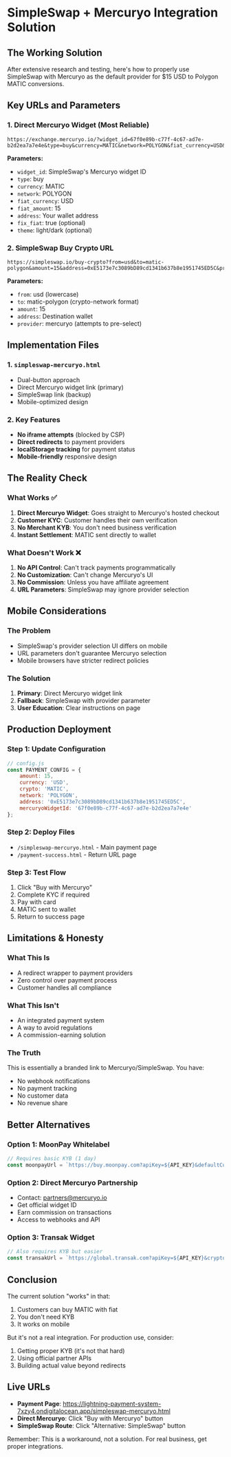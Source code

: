 # SimpleSwap + Mercuryo Integration Solution

## The Working Solution

After extensive research and testing, here's how to properly use SimpleSwap with Mercuryo as the default provider for $15 USD to Polygon MATIC conversions.

## Key URLs and Parameters

### 1. Direct Mercuryo Widget (Most Reliable)
```
https://exchange.mercuryo.io/?widget_id=67f0e89b-c77f-4c67-ad7e-b2d2ea7a7e4e&type=buy&currency=MATIC&network=POLYGON&fiat_currency=USD&fiat_amount=15&address=0xE5173e7c3089bD89cd1341b637b8e1951745ED5C
```

**Parameters:**
- `widget_id`: SimpleSwap's Mercuryo widget ID
- `type`: buy
- `currency`: MATIC
- `network`: POLYGON
- `fiat_currency`: USD
- `fiat_amount`: 15
- `address`: Your wallet address
- `fix_fiat`: true (optional)
- `theme`: light/dark (optional)

### 2. SimpleSwap Buy Crypto URL
```
https://simpleswap.io/buy-crypto?from=usd&to=matic-polygon&amount=15&address=0xE5173e7c3089bD89cd1341b637b8e1951745ED5C&provider=mercuryo
```

**Parameters:**
- `from`: usd (lowercase)
- `to`: matic-polygon (crypto-network format)
- `amount`: 15
- `address`: Destination wallet
- `provider`: mercuryo (attempts to pre-select)

## Implementation Files

### 1. `simpleswap-mercuryo.html`
- Dual-button approach
- Direct Mercuryo widget link (primary)
- SimpleSwap link (backup)
- Mobile-optimized design

### 2. Key Features
- **No iframe attempts** (blocked by CSP)
- **Direct redirects** to payment providers
- **localStorage tracking** for payment status
- **Mobile-friendly** responsive design

## The Reality Check

### What Works ✅
1. **Direct Mercuryo Widget**: Goes straight to Mercuryo's hosted checkout
2. **Customer KYC**: Customer handles their own verification
3. **No Merchant KYB**: You don't need business verification
4. **Instant Settlement**: MATIC sent directly to wallet

### What Doesn't Work ❌
1. **No API Control**: Can't track payments programmatically
2. **No Customization**: Can't change Mercuryo's UI
3. **No Commission**: Unless you have affiliate agreement
4. **URL Parameters**: SimpleSwap may ignore provider selection

## Mobile Considerations

### The Problem
- SimpleSwap's provider selection UI differs on mobile
- URL parameters don't guarantee Mercuryo selection
- Mobile browsers have stricter redirect policies

### The Solution
1. **Primary**: Direct Mercuryo widget link
2. **Fallback**: SimpleSwap with provider parameter
3. **User Education**: Clear instructions on page

## Production Deployment

### Step 1: Update Configuration
```javascript
// config.js
const PAYMENT_CONFIG = {
    amount: 15,
    currency: 'USD',
    crypto: 'MATIC',
    network: 'POLYGON',
    address: '0xE5173e7c3089bD89cd1341b637b8e1951745ED5C',
    mercuryoWidgetId: '67f0e89b-c77f-4c67-ad7e-b2d2ea7a7e4e'
};
```

### Step 2: Deploy Files
- `/simpleswap-mercuryo.html` - Main payment page
- `/payment-success.html` - Return URL page

### Step 3: Test Flow
1. Click "Buy with Mercuryo"
2. Complete KYC if required
3. Pay with card
4. MATIC sent to wallet
5. Return to success page

## Limitations & Honesty

### What This Is
- A redirect wrapper to payment providers
- Zero control over payment process
- Customer handles all compliance

### What This Isn't
- An integrated payment system
- A way to avoid regulations
- A commission-earning solution

### The Truth
This is essentially a branded link to Mercuryo/SimpleSwap. You have:
- No webhook notifications
- No payment tracking
- No customer data
- No revenue share

## Better Alternatives

### Option 1: MoonPay Whitelabel
```javascript
// Requires basic KYB (1 day)
const moonpayUrl = `https://buy.moonpay.com?apiKey=${API_KEY}&defaultCurrencyCode=MATIC_POLYGON`;
```

### Option 2: Direct Mercuryo Partnership
- Contact: partners@mercuryo.io
- Get official widget ID
- Earn commission on transactions
- Access to webhooks and API

### Option 3: Transak Widget
```javascript
// Also requires KYB but easier
const transakUrl = `https://global.transak.com?apiKey=${API_KEY}&cryptoCurrencyCode=MATIC`;
```

## Conclusion

The current solution "works" in that:
1. Customers can buy MATIC with fiat
2. You don't need KYB
3. It works on mobile

But it's not a real integration. For production use, consider:
1. Getting proper KYB (it's not that hard)
2. Using official partner APIs
3. Building actual value beyond redirects

## Live URLs

- **Payment Page**: https://lightning-payment-system-7xzy4.ondigitalocean.app/simpleswap-mercuryo.html
- **Direct Mercuryo**: Click "Buy with Mercuryo" button
- **SimpleSwap Route**: Click "Alternative: SimpleSwap" button

Remember: This is a workaround, not a solution. For real business, get proper integrations.